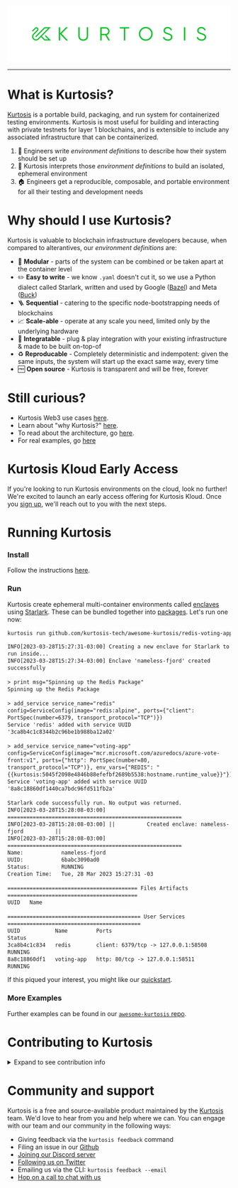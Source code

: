 
<img src="./logo.png" width="1200">

----
What is Kurtosis?
=================
[Kurtosis](https://www.kurtosis.com) is a portable build, packaging, and run system for containerized testing environments. Kurtosis is most useful for building and interacting with private testnets for layer 1 blockchains, and is extensible to include any associated infrastructure that can be containerized.

1. :memo: Engineers write _environment definitions_ to describe how their system should be set up 
2. :wrench: Kurtosis interprets those _environment definitions_ to build an isolated, ephemeral environment
3. 🏠 Engineers get a reproducible, composable, and portable environment for all their testing and development needs

Why should I use Kurtosis?
==========================
Kurtosis is valuable to blockchain infrastructure developers because, when compared to alterantives, our _environment definitions_ are:
* 🧱 **Modular** - parts of the system can be combined or be taken apart at the container level
* ✏️ **Easy to write** - we know `.yaml` doesn't cut it, so we use a Python dialect called Starlark, written and used by Google ([Bazel](https://bazel.build/)) and Meta ([Buck](https://buck2.build/))
* 🪜 **Sequential** - catering to the specific node-bootstrapping needs of blockchains
* 📈 **Scale-able** - operate at any scale you need, limited only by the underlying hardware
* 🔌 **Integratable** - plug & play integration with your existing infrastructure & made to be built on-top-of
* ♻️ **Reproducable** - Completely deterministic and indempotent: given the same inputs, the system will start up the exact same way, every time
* 🆓 **Open source** - Kurtosis is transparent and will be free, forever

Still curious?
==============
* Kurtosis Web3 use cases [here](https://web3.kurtosis.com).
* Learn about "why Kurtosis?" [here](https://docs.kurtosis.com/#why-use-kurtosis).
* To read about the architecture, go [here](https://docs.kurtosis.com/explanations/architecture).
* For real examples, go [here](https://github.com/kurtosis-tech/awesome-kurtosis)

Kurtosis Kloud Early Access
===========================

If you're looking to run Kurtosis environments on the cloud, look no further! 
We're excited to launch an early access offering for Kurtosis Kloud. Once you [sign up](https://mp2k8nqxxgj.typeform.com/to/U1HcXT1H), we'll reach out to you with the next steps.

Running Kurtosis
================

### Install

Follow the instructions [here](https://docs.kurtosis.com/install).

### Run
Kurtosis create ephemeral multi-container environments called [enclaves][enclave] using [Starlark](https://docs.kurtosis.com/concepts-reference/starlark). These can be bundled together into [packages](https://docs.kurtosis.com/concepts-reference/packages). Let's run one now:

```bash
kurtosis run github.com/kurtosis-tech/awesome-kurtosis/redis-voting-app
```

```console
INFO[2023-03-28T15:27:31-03:00] Creating a new enclave for Starlark to run inside...
INFO[2023-03-28T15:27:34-03:00] Enclave 'nameless-fjord' created successfully

> print msg="Spinning up the Redis Package"
Spinning up the Redis Package

> add_service service_name="redis" config=ServiceConfig(image="redis:alpine", ports={"client": PortSpec(number=6379, transport_protocol="TCP")})
Service 'redis' added with service UUID '3ca8b4c1c8344b2c96be1b988ba12a02'

> add_service service_name="voting-app" config=ServiceConfig(image="mcr.microsoft.com/azuredocs/azure-vote-front:v1", ports={"http": PortSpec(number=80, transport_protocol="TCP")}, env_vars={"REDIS": "{{kurtosis:5045f2098e4846b88efefbf2689b5538:hostname.runtime_value}}"})
Service 'voting-app' added with service UUID '8a8c18860df1440ca7bdc96fd511fb2a'

Starlark code successfully run. No output was returned.
INFO[2023-03-28T15:28:08-03:00] =======================================================
INFO[2023-03-28T15:28:08-03:00] ||          Created enclave: nameless-fjord          ||
INFO[2023-03-28T15:28:08-03:00] =======================================================
Name:            nameless-fjord
UUID:            6babc3090ad0
Status:          RUNNING
Creation Time:   Tue, 28 Mar 2023 15:27:31 -03

========================================= Files Artifacts =========================================
UUID   Name

========================================== User Services ==========================================
UUID           Name         Ports                                 Status
3ca8b4c1c834   redis        client: 6379/tcp -> 127.0.0.1:58508   RUNNING
8a8c18860df1   voting-app   http: 80/tcp -> 127.0.0.1:58511       RUNNING
```

If this piqued your interest, you might like our [quickstart][quickstart-reference].

### More Examples

Further examples can be found in our [`awesome-kurtosis` repo][awesome-kurtosis].

Contributing to Kurtosis
========================

<details>
<summary>Expand to see contribution info</summary>

See our [CONTRIBUTING](./CONTRIBUTING.md) file.

Repository Structure
--------------------

This repository is structured as a monorepo, containing the following projects:
- `container-engine-lib`: Library used to abstract away container engine being used by the [enclave][enclave].
- `core`: Container launched inside an [enclave][enclave] to coordinate its state
- `engine`: Container launched to coordinate [enclaves][enclave]
- `api`: Defines the API of the Kurtosis platform (`engine` and `core`)
- `cli`: Produces CLI binary, allowing interaction with the Kurtosis system
- `docs`: Documentation that is published to [docs.kurtosis.com](docs)
- `internal_testsuites`: End to end tests

Dev Dependencies
----------------

The commands below assume that the env variable BREW_PREFIX contains the brew prefix.
```bash
BREW_PREFIX="$(brew --prefix)"
```

#### Bash (5 or above)

On MacOS:
```bash
# Install modern version of bash, the one that ships on MacOS is too old
brew install bash
# Allow bash as shell
echo "${BREW_PREFIX}/bin/bash" | sudo tee -a /etc/shells
# Optional: make bash your default shell
chsh -s "${BREW_PREFIX}/bin/bash"
```
  
#### Git

On MacOS:
```bash
# Install modern version of git, the one that ships on MacOS can be too old
brew install git
```
 
#### Docker

On MacOS:
```bash
brew install docker
```

#### Go (1.19 or above)

On MacOS:
```bash
brew install go@1.19
# Add the Go binary dir to your PATH
PATH="${BREW_PREFIX}/opt/go@1.19/bin:$PATH"
```

#### Goreleaser

On MacOS:
```bash
brew install goreleaser/tap/goreleaser
```

#### Node (16.14 or above) and Yarn

On MacOS, using `NVM`:
```bash
brew install nvm
mkdir ~/.nvm
nvm install 16.14.0
npm install -g yarn
```
#### Go and Typescript protobuf compiler binaries

On MacOS:
```bash
brew install protoc-gen-go
brew install protoc-gen-go-grpc
npm install -g ts-protoc-gen
npm install -g grpc-tools
```

Build Instructions
------------------

To build the entire project, run:

```bash
./scripts/build.sh
```

To only build a specific project, run the script on `./PROJECT/PATH/script/build.sh`, for example:

```bash
./container-engine-lib/scripts/build.sh
./core/scripts/build.sh
./api/scripts/build.sh
./engine/scripts/build.sh
./cli/scripts/build.sh
```

If there are any changes to the Protobuf files in the `api` subdirectory, the Protobuf bindings must be regenerated:

```bash
./api/scripts/regenerate-protobuf-bindings.sh
```

Build scripts also run unit tests as part of the build process.

Unit Test Instructions
----------------------

For all Go modules, run `go test ./...` on the module folder. For example:

```bash
cd cli/cli/
go test ./...
```

E2E Test Instructions
---------------------

Each project's build script also runs the unit tests inside the project. Running `./script/build.sh` will guarantee that all unit tests in the monorepo pass.

To run the end-to-end tests:

1. Make sure Docker is running

```console
$ docker --version
Docker version X.Y.Z
```

2. Make sure Kurtosis Engine is running

```console
$ kurtosis engine status
A Kurtosis engine is running with the following info:
Version:   0.X.Y
```

1. Run `test.sh` script

```console
$ ./internal_testsuites/scripts/test.sh
```

If you are developing the Typescript test, make sure that you have first built `api/typescript`. Any
changes made to the Typescript package within `api/typescript` aren't hot loaded as of 2022-09-29.

Dev Run Instructions
--------------------

Once the project has built, run `./cli/cli/scripts/launch-cli.sh` as if it was the `kurtosis` command:

```bash
./cli/cli/scripts/launch-cli.sh enclave add
```

If you want tab completion on the recently built CLI, you can alias it to `kurtosis`:

```bash
alias kurtosis="$(pwd)/cli/cli/scripts/launch-cli.sh"
kurtosis enclave add
```

</details>

Community and support
=====================

Kurtosis is a free and source-available product maintained by the [Kurtosis][kurtosis-tech] team. We'd love to hear from you and help where we can. You can engage with our team and our community in the following ways:

- Giving feedback via the `kurtosis feedback` command
- Filing an issue in our [Github](https://github.com/kurtosis-tech/kurtosis/issues/new/choose)
- [Joining our Discord server][discord]
- [Following us on Twitter][twitter]
- Emailing us via the CLI: `kurtosis feedback --email`
- [Hop on a call to chat with us](https://calendly.com/d/zgt-f2c-66p/kurtosis-onboarding)

<!-------- ONLY LINKS BELOW THIS POINT -------->
[enclave]: https://docs.kurtosis.com/explanations/architecture#enclaves
[awesome-kurtosis]: https://github.com/kurtosis-tech/awesome-kurtosis#readme
[quickstart-reference]: https://docs.kurtosis.com/quickstart
[discord]: https://discord.gg/Es7QHbY4
[kurtosis-tech]: https://github.com/kurtosis-tech
[docs]: https://docs.kurtosis.com
[twitter]: https://twitter.com/KurtosisTech
[starlark-explanation]: https://docs.kurtosis.com/explanations/starlark
